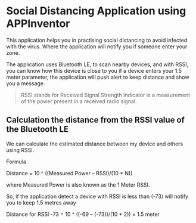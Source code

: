 # Social Distancing Application using APPInventor


This application helps you in practising social distancing to avoid infected with the virus. Where the application will notify you if someone enter your zone.

The application uses Bluetooth LE, to scan nearby devices, and with RSSI, you can know how this device is close to you if a device enters your 1.5 meter parameter, the application will push alert to keep distance and show you a message.

> RSSI stands for Received Signal Strength Indicator is a measurement of the power present in a received radio signal.

## Calculation the distance from the RSSI value of the Bluetooth LE

We can calculate the estimated distance between my device and others using RSSI.

Formula

Distance = 10 ^ ((Measured Power – RSSI)/(10 * N))

where Measured Power is also known as the 1 Meter RSSI.


So, if the application detect a device with RSSI is less than (-73) will notify you to keep 1.5 metres away

Distance for RSSI -73 = 10 ^ ((-69 – (-73))/(10 * 2)) = 1.5 meter
